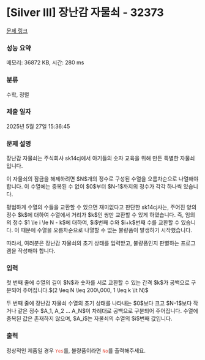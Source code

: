 # [Silver III] 장난감 자물쇠 - 32373 

[문제 링크](https://www.acmicpc.net/problem/32373) 

### 성능 요약

메모리: 36872 KB, 시간: 280 ms

### 분류

수학, 정렬

### 제출 일자

2025년 5월 27일 15:36:45

### 문제 설명

<p>장난감 자물쇠는 주식회사 sk14cj에서 아기들의 숫자 교육을 위해 만든 특별한 자물쇠입니다. </p>

<p>이 자물쇠의 잠금을 해제하려면 $N$개의 정수로 구성된 수열을 오름차순으로 나열해야 합니다. 이 수열에는 중복된 수 없이 $0$부터 $N-1$까지의 정수가 각각 하나씩 있습니다.</p>

<p>평범하게 수열의 수들을 교환할 수 있으면 재미없다고 판단한 sk14cj사는, 주어진 양의 정수 $k$에 대하여 수열에서 거리가 $k$인 쌍만 교환할 수 있게 하였습니다. 즉, 임의의 정수 $1 \le i \le N - k$에 대하여, $i$번째 수와 $i+k$번째 수를 교환할 수 있습니다. 이 때문에 수열을 오름차순으로 나열할 수 없는 불량품이 발생하기 시작했습니다.</p>

<p>따라서, 여러분은 장난감 자물쇠의 초기 상태를 입력받고, 불량품인지 판별하는 프로그램을 작성해야 합니다.</p>

### 입력 

 <p>첫 번째 줄에 수열의 길이 $N$과 숫자를 서로 교환할 수 있는 간격 $k$가 공백으로 구분되어 주어집니다.$(2 \leq N \leq 200\,000, 1 \leq k \lt N)$</p>

<p>두 번째 줄에 장난감 자물쇠 수열의 초기 상태를 나타내는 $0$보다 크고 $N-1$보다 작거나 같은 정수 $A_1, A_2 ... A_N$이 차례대로 공백으로 구분되어 주어집니다. 수열에 중복된 값은 존재하지 않으며, $A_i$는 자물쇠의 수열의 $i$번째 값입니다.</p>

### 출력 

 <p>정상적인 제품일 경우 <code><span style="color:#e74c3c;">Yes</span></code>를, 불량품이라면 <code><span style="color:#e74c3c;">No</span></code>를 출력해주세요.</p>

